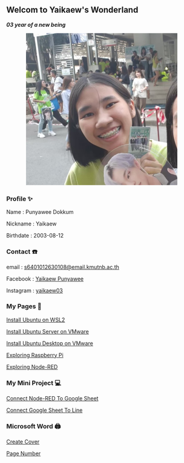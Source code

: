 ## Welcom to Yaikaew's Wonderland
***03 year of a new being***

<p align="center">
  <img width="400" height="400" src="/images/profile.jpg">
</p>

### Profile ✨
Name : Punyawee Dokkum

Nickname : Yaikaew

Birthdate : 2003-08-12


### Contact ☎️
email : [s6401012630108@email.kmutnb.ac.th](mailto:s6401012630108@email.kmutnb.ac.th)

Facebook : [Yaikaew Punyawee](https://www.facebook.com/profile.php?id=100004631406249)

Instagram : [yaikaew03](https://www.instagram.com/yaikaew03/)


### My Pages 📔
[Install Ubuntu on WSL2](https://yaikaew.github.io/pages/SoftwareDev/InstallUbuntuonWSL2.html)

[Install Ubuntu Server on VMware](https://yaikaew.github.io/pages/SoftwareDev/InstallUbuntuServeronVMware.html)

[Install Ubuntu Desktop on VMware](https://yaikaew.github.io/pages/SoftwareDev/InstallUbuntuDesktoponVMware.html)

[Exploring Raspberry Pi](https://yaikaew.github.io/pages/SoftwareDev/ExploringRaspberryPi.html)

[Exploring Node-RED](https://yaikaew.github.io/pages/SoftwareDev/ExploringNodeRED.html)

### My Mini Project 💻

[Connect Node-RED To Google Sheet](https://yaikaew.github.io/pages/SoftwareDev/ConnectNodeRedToGoogleSheet.html)

[Connect Google Sheet To Line](https://yaikaew.github.io/pages/SoftwareDev/ConnectGoogleSheetToLine.html)


### Microsoft Word 🖨️

[Create Cover](https://yaikaew.github.io/pages/word/word/Cover.html)

[Page Number](https://yaikaew.github.io/pages/word/PageNumber.html)
